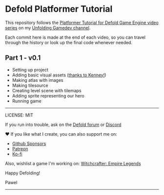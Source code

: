 # Defold Platformer Tutorial

This repository follows the [Platformer Tutorial for Defold Game Engine video series](https://www.youtube.com/watch?v=R4oEB6e8G0A&list=PL4_orbQ0JeQtiQMHMC4gFI5JhPGKHaVB_) on my [Unfolding Gamedev channel](https://www.youtube.com/@unfolding_gamedev).

Each commit here is made at the end of each video, so you can travel through the history or look up the final code whenever needed.

## Part 1 - v0.1

* Setting up project
* Adding basic visual assets ([thanks to Kenney!](https://kenney.nl))
* Making atlas with images
* Making tilesource
* Creating level scene with tilemaps
* Adding sprite representing our hero
* Running game

---

LICENSE: MIT

If you run into trouble, ask on the [Defold forum](https://forum.defold.com) or [Discord](https://discord.gg/cHBde7J)

❤️ If you like what I create, you can also support me on:
* [Github Sponsors](https://github.com/sponsors/paweljarosz)
* [Patreon](https://www.patreon.com/witchcrafter_rpg)
* [Ko-fi](https://ko-fi.com/witchcrafter)

Also, wishlist a game I'm working on: [Witchcrafter: Empire Legends](https://witchcrafter.carrd.co)

Happy Defolding!

Pawel

---
